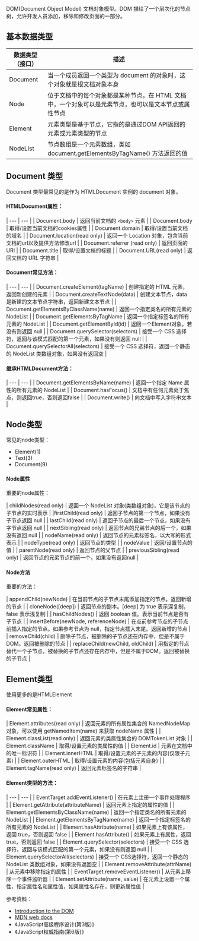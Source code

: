 DOM(Document Object Model) 文档对象模型。DOM 描绘了一个层次化的节点树，允许开发人员添加，移除和修改页面的一部分。

## 基本数据类型

| 数据类型（接口）| 描述 |
| --- | --- |
| Document | 当一个成员返回一个类型为 document 的对象时，这个对象就是根文档对象本身 |
| Node | 位于文档中的每个对象都是某种节点。在 HTML 文档中，一个对象可以是元素节点，也可以是文本节点或属性节点 |
| Element | 元素类型是基于节点，它指的是通过DOM API返回的元素或元素类型的节点 |
| NodeList | 节点数组是一个元素数组，类如 document.getElementsByTagName() 方法返回的值 |

## Document 类型
Document 类型最常见的是作为 HTMLDocument 实例的 document 对象。
#### HTMLDocument属性：

| --- | --- |
| Document.body | 返回当前文档的 `<body>` 元素 |
| Document.body | 取得/设置当前文档的cookies属性 |
| Document.domain | 取得/设置当前文档的域名 |
| Document.location(read only) | 返回一个 Location 对象，包含当前文档的url以及提供方法修改url |
| Document.referrer (read only) | 返回页面的 URI |
| Document.title | 取得/设置文档的标题 |
| Document.URL(read only) | 返回文档的 URL 字符串 |

#### Document常见方法：

| --- | --- |
| Document.createElement(tagName) | 创建指定的 HTML 元素，返回新创建的元素 |
| Document.createTextNode(data) | 创建文本节点，data 是新建的文本节点字符串，返回新建文本节点 |
| Document.getElementsByClassName(name) | 返回一个指定类名的所有元素的 NodeList |
| Document.getElementsByTagName | 返回一个指定标签名的所有元素的 NodeList |
| Document.getElementById(id) | 返回一个Element对象，若没有则返回 null |
| Document.querySelector(selectors) | 接受一个 CSS 选择符，返回与该模式匹配的第一个元素，如果没有则返回 null |
| Document.querySelectorAll(selectors) | 接受一个 CSS 选择符，返回一个静态的 NodeList 类数组对象，如果没有返回空 |

#### 继承HTMLDocument方法：

| --- | --- |
| Document.getElementsByName(name) | 返回一个指定 Name 属性的所有元素的 NodeList |
| Document.hasFocus() | 文档中有任何元素处于焦点，则返回true，否则返回false |
| Document.write() | 向文档中写入字符串文本 |

## Node类型
常见的node类型：
- Element(1)
- Text(3)
- Document(9)

#### Node属性
重要的node属性：

| childNodes(read only) | 返回一个 NodeList 对象(类数组对象)，它是该节点的子节点的实时表示 |
|firstChild(read only) | 返回子节点的第一个节点，如果没有子节点返回 null |
| lastChild(read only) | 返回子节点的最后一个节点，如果没有字节点返回 null |
| nextSibling(read only) | 返回节点的兄弟节点的后一个，如果没有返回 null |
| nodeName(read only) | 返回节点的元素标签名，以大写的形式表示 |
| nodeType(read only) | 返回节点的类型 |
| nodeValue | 返回/设置节点的值 |
| parentNode(read only) | 返回节点的父节点 |
| previousSibling(read only) | 返回节点的兄弟节点的前一个，如果没有返回null |

#### Node方法
重要的方法：

| appendChild(newNode) | 在当前节点的子节点末尾添加指定的节点。返回新增的节点 |
| cloneNode([deep]) | 返回节点的副本。[deep] 为 true 表示深复制，false 表示浅复制 |
| hasChildNodes() | 返回 boolean 值。表示当前节点是否有子节点 |
| insertBefore(newNode, referenceNode) | 在点前参考节点的子节点前插入指定的节点。如果参考节点为 null，指定节点插入末尾。返回新增的节点 |
| removeChild(child) | 删除子节点，被删除的子节点还在内存中，但是不属于 DOM。返回被删除的节点 |
| replaceChild(newChild, oldChild) | 用指定的节点替代一个子节点，被替换的子节点还存在内存中，但是不属于DOM。返回被替换的子节点 |

## Element类型
使用更多的是HTMLElement
#### Element常见属性：

| Element.attributes(read only) | 返回元素的所有属性集合的 NamedNodeMap 对象，可以使用 getNamedItem(name) 来获取 nodeName 属性 |
| Element.classList(read only) | 返回元素的类属性集合的 DOMTokenList 对象 |
| Element.className | 取得/设置元素的类属性的值 |
| Element.id | 元素在文档中的唯一标识符 |
| Element.innerHTML | 取得/设置元素的子元素的内容(仅限子元素) |
| Element.outerHTML | 取得/设置元素的内容(包括元素自身) |
| Element.tagName(read only) | 返回元素标签名的字符串 |

#### Element类型的方法：

| --- | --- |
| EventTarget.addEventListener() | 在元素上注册一个事件处理程序 |
| Element.getAttribute(attributeName) | 返回元素上指定的属性的值 |
| Element.getElementsByClassName(name) | 返回一个指定类名的所有元素的 NodeList |
| Element.getElementsByTagName(name) | 返回一个指定标签名的所有元素的 NodeList |
| Element.hasAttribute(name) | 如果元素上有该属性，返回 true，否则返回 false |
| Element.hasAttribute() | 如果元素上有属性，返回 true，否则返回 false |
| Element.querySelector(selectors) | 接受一个 CSS 选择符，返回与该模式匹配的第一个元素，如果没有则返回 null |
| Element.querySelectorAll(selectors) | 接受一个 CSS选择符，返回一个静态的 NodeList 类数组对象，如果没有返回空 |
| Element.removeAttribute(attrName) | 从元素中移除指定的属性 |
| EventTarget.removeEventListener() | 从元素上移除一个事件监听器 |
| Element.setAttribute(name, value) | 在元素上设置一个属性，指定属性名和属性值，如果属性名存在，则更新属性值 |

参考资料：
- [Introduction to the DOM](https://developer.mozilla.org/en-US/docs/Web/API/Document_Object_Model/Introduction)
- [MDN web docs](https://developer.mozilla.org/en-US/docs/Web/API/Document_Object_Model)
- 《JavaScript高级程序设计(第3版)》
- 《JavaScript权威指南(第6版)》
